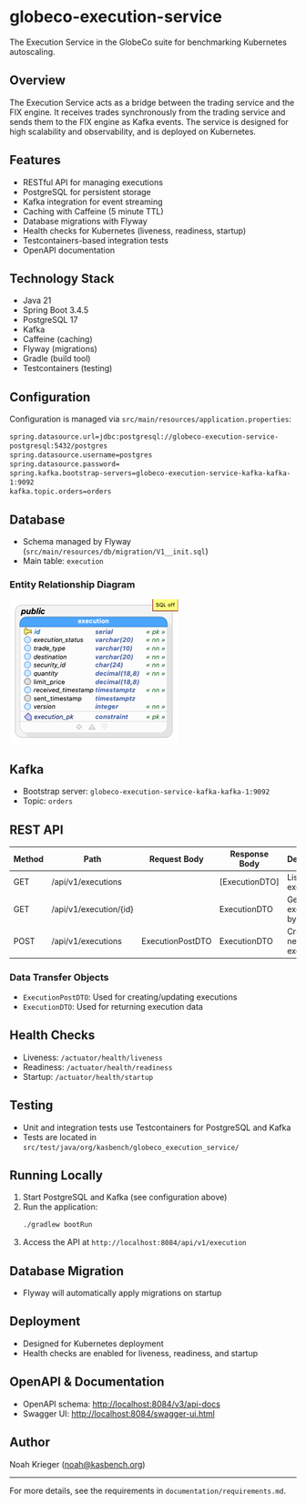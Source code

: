 # globeco-execution-service

The Execution Service in the GlobeCo suite for benchmarking Kubernetes autoscaling.

## Overview

The Execution Service acts as a bridge between the trading service and the FIX engine. It receives trades synchronously from the trading service and sends them to the FIX engine as Kafka events. The service is designed for high scalability and observability, and is deployed on Kubernetes.

## Features
- RESTful API for managing executions
- PostgreSQL for persistent storage
- Kafka integration for event streaming
- Caching with Caffeine (5 minute TTL)
- Database migrations with Flyway
- Health checks for Kubernetes (liveness, readiness, startup)
- Testcontainers-based integration tests
- OpenAPI documentation

## Technology Stack
- Java 21
- Spring Boot 3.4.5
- PostgreSQL 17
- Kafka
- Caffeine (caching)
- Flyway (migrations)
- Gradle (build tool)
- Testcontainers (testing)

## Configuration

Configuration is managed via `src/main/resources/application.properties`:

```properties
spring.datasource.url=jdbc:postgresql://globeco-execution-service-postgresql:5432/postgres
spring.datasource.username=postgres
spring.datasource.password=
spring.kafka.bootstrap-servers=globeco-execution-service-kafka-kafka-1:9092
kafka.topic.orders=orders
```

## Database
- Schema managed by Flyway (`src/main/resources/db/migration/V1__init.sql`)
- Main table: `execution`

### Entity Relationship Diagram

![ERD](documentation/images/execution-service.png)

## Kafka
- Bootstrap server: `globeco-execution-service-kafka-kafka-1:9092`
- Topic: `orders`

## REST API

| Method | Path                  | Request Body         | Response Body        | Description                       |
|--------|-----------------------|---------------------|----------------------|-----------------------------------|
| GET    | /api/v1/executions      |                     | [ExecutionDTO]         | List all executions                 |
| GET    | /api/v1/execution/{id} |                     | ExecutionDTO           | Get an execution by ID               |
| POST   | /api/v1/executions      | ExecutionPostDTO   | ExecutionDTO           | Create a new execution              |

### Data Transfer Objects
- `ExecutionPostDTO`: Used for creating/updating executions
- `ExecutionDTO`: Used for returning execution data

## Health Checks
- Liveness: `/actuator/health/liveness`
- Readiness: `/actuator/health/readiness`
- Startup: `/actuator/health/startup`

## Testing
- Unit and integration tests use Testcontainers for PostgreSQL and Kafka
- Tests are located in `src/test/java/org/kasbench/globeco_execution_service/`

## Running Locally

1. Start PostgreSQL and Kafka (see configuration above)
2. Run the application:
   ```sh
   ./gradlew bootRun
   ```
3. Access the API at `http://localhost:8084/api/v1/execution`

## Database Migration
- Flyway will automatically apply migrations on startup

## Deployment
- Designed for Kubernetes deployment
- Health checks are enabled for liveness, readiness, and startup


## OpenAPI & Documentation
- OpenAPI schema: [http://localhost:8084/v3/api-docs](http://localhost:8084/v3/api-docs)
- Swagger UI: [http://localhost:8084/swagger-ui.html](http://localhost:8084/swagger-ui.html)

## Author
Noah Krieger (<noah@kasbench.org>)


---
For more details, see the requirements in `documentation/requirements.md`.
